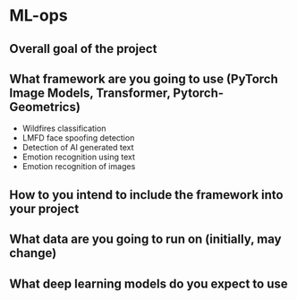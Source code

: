 # ML-ops

## Overall goal of the project


## What framework are you going to use (PyTorch Image Models, Transformer, Pytorch-Geometrics)
- Wildfires classification 
- LMFD face spoofing detection
- Detection of AI generated text
- Emotion recognition using text
- Emotion recognition of images

## How to you intend to include the framework into your project

## What data are you going to run on (initially, may change)
## What deep learning models do you expect to use

